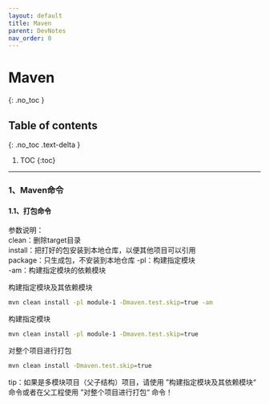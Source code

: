 ```yaml
---
layout: default
title: Maven
parent: DevNotes
nav_order: 0
---
```


# Maven

{: .no_toc }

## Table of contents

{: .no_toc .text-delta }

1. TOC
   {:toc}

---

### 1、Maven命令

#### 1.1、打包命令

参数说明：  
clean：删除target目录  
install：把打好的包安装到本地仓库，以便其他项目可以引用  
package：只生成包，不安装到本地仓库
-pl：构建指定模块  
-am：构建指定模块的依赖模块

构建指定模块及其依赖模块

```bash
mvn clean install -pl module-1 -Dmaven.test.skip=true -am
```

构建指定模块

```bash
mvn clean install -pl module-1 -Dmaven.test.skip=true
```

对整个项目进行打包

```bash
mvn clean install -Dmaven.test.skip=true
```

tip：如果是多模块项目（父子结构）项目，请使用 ”构建指定模块及其依赖模块“ 命令或者在父工程使用 ”对整个项目进行打包“ 命令！
